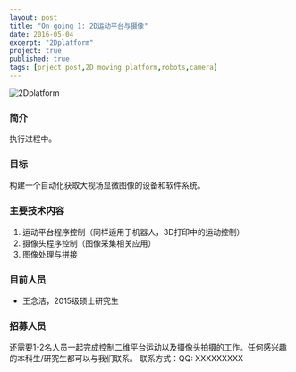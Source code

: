 ```yaml
---
layout: post
title: "On going 1: 2D运动平台与摄像"
date: 2016-05-04
excerpt: "2Dplatform"
project: true
published: true
tags: [prject post,2D moving platform,robots,camera]
---
```


![2Dplatform](http://bighanksmallhank.github.io/mydata/2DPlatformCamera.png)

### 简介 ###

执行过程中。

### 目标 ###

构建一个自动化获取大视场显微图像的设备和软件系统。

### 主要技术内容 ### 
1. 运动平台程序控制（同样适用于机器人，3D打印中的运动控制）
2. 摄像头程序控制（图像采集相关应用）
3. 图像处理与拼接

### 目前人员 ###
- 王念洁，2015级硕士研究生

### 招募人员 ###

还需要1-2名人员一起完成控制二维平台运动以及摄像头拍摄的工作。任何感兴趣的本科生/研究生都可以与我们联系。
联系方式：QQ: XXXXXXXXX